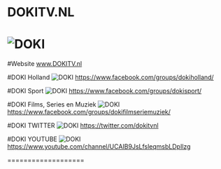 DOKITV.NL
===================
![DOKI](http://dokitv.nl/wp-content/uploads/2016/01/dokilogo-1.png)
===================
#Website
www.DOKITV.nl

#DOKI Holland
![DOKI](http://www.governancenow.com/images/facebook.png) 
https://www.facebook.com/groups/dokiholland/

#DOKI Sport
![DOKI](http://www.governancenow.com/images/facebook.png) 
https://www.facebook.com/groups/dokisport/

#DOKI Films, Series en Muziek
![DOKI](http://www.governancenow.com/images/facebook.png) 
https://www.facebook.com/groups/dokifilmseriemuziek/

#DOKI TWITTER 
![DOKI](http://www.governancenow.com/images/twitter.png) 
https://twitter.com/dokitvnl

#DOKI YOUTUBE 
![DOKI](http://vignette2.wikia.nocookie.net/lyricwiki/images/c/c0/YouTube_Icon.png/revision/latest?cb=20110602185215) 
https://www.youtube.com/channel/UCAIB9JsLfsleqmsbLDpIlzg

===================
